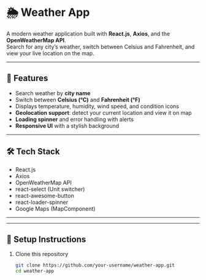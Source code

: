 # 🌦️ Weather App

A modern weather application built with **React.js**, **Axios**, and the **OpenWeatherMap API**.  
Search for any city’s weather, switch between Celsius and Fahrenheit, and view your live location on the map.

---

## 🚀 Features
- Search weather by **city name**
- Switch between **Celsius (°C)** and **Fahrenheit (°F)**
- Displays temperature, humidity, wind speed, and condition icons
- **Geolocation support**: detect your current location and view it on map
- **Loading spinner** and error handling with alerts
- **Responsive UI** with a stylish background

---

## 🛠️ Tech Stack
- React.js
- Axios
- OpenWeatherMap API
- react-select (Unit switcher)
- react-awesome-button
- react-loader-spinner
- Google Maps (MapComponent)

---

---

## 🔑 Setup Instructions
1. Clone this repository
   ```bash
   git clone https://github.com/your-username/weather-app.git
   cd weather-app
